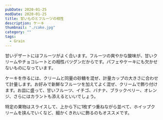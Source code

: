 ```yaml
---
pubDate: 2020-01-25
modDate: 2020-01-25
title: 甘いものとフルーツの相性
description: ケーキ
thumbnail: "./cake.jpg"
category: ""
tags:
  - Grain
---
```


甘いデザートにはフルーツがよく合います。フルーツの爽やかな酸味が、甘いクリームやチョコレートとの相性バツグンだからです。パフェやケーキにも欠かせないものになっています。

ケーキを作るには、クリームと同量の砂糖を混ぜ、計量カップの大きさに合わせて計量します。お好みで新鮮なフルーツを加えてよく混ぜ、クリームで飾り付けます。お皿に盛って、甘いフルーツ、イチゴ、バナナ、ブラックベリー、オレンジ、さらにはカラントも添えるといいでしょう。

特定の果物はスライスして、上から下に1枚ずつ重ねながら並べて、ホイップクリームを挟んでいくなど、細かくきれいに飾るのもオススメです。
